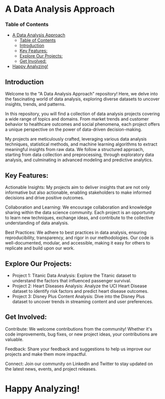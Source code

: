 # A Data Analysis Approach

### Table of Contents
- [A Data Analysis Approach](#a-data-analysis-approach)
    - [Table of Contents](#table-of-contents)
  - [Introduction](#introduction)
  - [Key Features:](#key-features)
  - [Explore Our Projects:](#explore-our-projects)
  - [Get Involved:](#get-involved)
- [Happy Analyzing!](#happy-analyzing)

## Introduction

Welcome to the "A Data Analysis Approach" repository! Here, we delve into the fascinating world of data analysis, exploring diverse datasets to uncover insights, trends, and patterns.

In this repository, you will find a collection of data analysis projects covering a wide range of topics and domains. From market trends and customer behavior to healthcare outcomes and social phenomena, each project offers a unique perspective on the power of data-driven decision-making.

My projects are meticulously crafted, leveraging various data analysis techniques, statistical methods, and machine learning algorithms to extract meaningful insights from raw data. We follow a structured approach, starting from data collection and preprocessing, through exploratory data analysis, and culminating in advanced modeling and predictive analytics.

## Key Features:

Actionable Insights: My projects aim to deliver insights that are not only informative but also actionable, enabling stakeholders to make informed decisions and drive positive outcomes.

Collaboration and Learning: We encourage collaboration and knowledge sharing within the data science community. Each project is an opportunity to learn new techniques, exchange ideas, and contribute to the collective understanding of data analysis.

Best Practices: We adhere to best practices in data analysis, ensuring reproducibility, transparency, and rigor in our methodologies. Our code is well-documented, modular, and accessible, making it easy for others to replicate and build upon our work.

## Explore Our Projects:

- Project 1: Titanic Data Analysis: Explore the Titanic dataset to understand the factors that influenced passenger survival.
- Project 2: Heart Diseases Analysis: Analyze the UCI Heart Disease dataset to identify risk factors and predict heart disease outcomes.
- Project 3: Disney Plus Content Analysis: Dive into the Disney Plus dataset to uncover trends in streaming content and user preferences.

## Get Involved:

Contribute: We welcome contributions from the community! Whether it's code improvements, bug fixes, or new project ideas, your contributions are valuable.

Feedback: Share your feedback and suggestions to help us improve our projects and make them more impactful.

Connect: Join our community on LinkedIn and Twitter to stay updated on the latest news, events, and project releases.

# Happy Analyzing!
